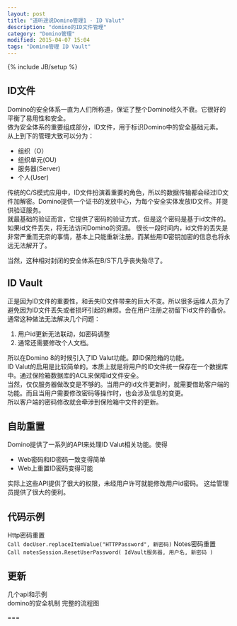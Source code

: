 ```yaml
---
layout: post
title: "道听途说Domino管理1 - ID Valut"
description: "domino的ID文件管理"
category: "Domino管理"
modified: 2015-04-07 15:04
tags: "Domino管理 ID Vault"
---
```

{% include JB/setup %}
## ID文件
   Domino的安全体系一直为人们所称道，保证了整个Domino经久不衰。它很好的平衡了易用性和安全。  
    做为安全体系的重要组成部分，ID文件，用于标识Domino中的安全基础元素。   
    从上到下的管理大致可以分为：   
    
   * 组织（O）
   * 组织单元(OU)
   * 服务器(Server)
   * 个人(User)
    
   传统的C/S模式应用中，ID文件扮演着重要的角色，所以的数据传输都会经过ID文件加解密。Domino提供一个证书的发放中心，为每个安全实体发放ID文件。并提供验证服务。  
    就最基础的验证而言，它提供了密码的验证方式，但是这个密码是基于id文件的。如果id文件丢失，将无法访问Domino的资源。
    很长一段时间内，id文件的丢失是非常严重而无奈的事情，基本上只能重新注册。而某些用ID密钥加密的信息也将永远无法解开了。

   当然，这种相对封闭的安全体系在B/S下几乎丧失殆尽了。
    
## ID Vault
   正是因为ID文件的重要性，和丢失ID文件带来的巨大不变。所以很多运维人员为了避免因为ID文件丢失或者损坏引起的麻烦。会在用户注册之初留下id文件的备份。
    通常这种做法无法解决几个问题：
    
   1. 用户id更新无法联动，如密码调整
   2. 通常还需要修改个人文档。
    
   所以在Domino 8的时候引入了ID Valut功能。即ID保险箱的功能。  
   ID Valut的启用是比较简单的。本质上就是将用户的ID文件统一保存在一个数据库中。通过保险箱数据库的ACL来保障id文件安全。  
    当然，仅仅服务器做改变是不够的。当用户的id文件更新时，就需要借助客户端的功能。而且当用户需要修改密码等操作时，也会涉及信息的变更。  
    所以客户端的密码修改就会牵涉到保险箱中文件的更新。

## 自助重置
   Domino提供了一系列的API来处理ID Valut相关功能。使得
  
   * Web密码和ID密码一致变得简单
   * Web上重置ID密码变得可能
   
   实际上这些API提供了很大的权限，未经用户许可就能修改用户id密码。
   这给管理员提供了很大的便利。
    
## 代码示例
   Http密码重置  
   `Call docUser.replaceItemValue("HTTPPassword", 新密码)`
   Notes密码重置  
   `Call notesSession.ResetUserPassword( IdVault服务器, 用户名, 新密码 )`    


## 更新
几个api和示例  
domino的安全机制
完整的流程图

===
